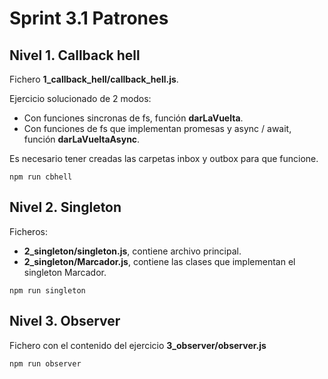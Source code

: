 # Sprint 3.1 Patrones
## Nivel 1. Callback hell
Fichero **1_callback_hell/callback_hell.js**.

Ejercicio solucionado de 2 modos:
- Con funciones sincronas de fs, función **darLaVuelta**.
- Con funciones de fs que implementan promesas y async / await, función **darLaVueltaAsync**.

Es necesario tener creadas las carpetas inbox y outbox para que funcione.
```
npm run cbhell
```
## Nivel 2. Singleton
Ficheros:
- **2_singleton/singleton.js**, contiene archivo principal.
- **2_singleton/Marcador.js**, contiene las clases que implementan el singleton Marcador.
```
npm run singleton
```
## Nivel 3. Observer
Fichero con el contenido del ejercicio **3_observer/observer.js**
```
npm run observer
```